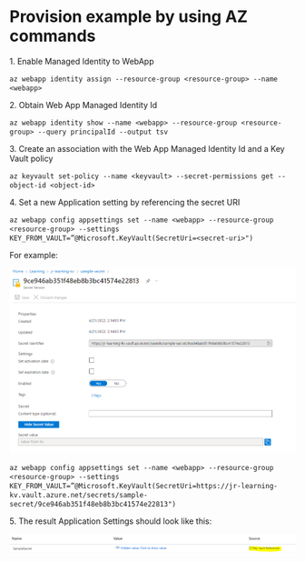 # Provision example by using AZ commands

1\.  Enable Managed Identity to WebApp

```
az webapp identity assign --resource-group <resource-group> --name <webapp>
```

2\. Obtain Web App Managed Identity Id   

```
az webapp identity show --name <webapp> --resource-group <resource-group> --query principalId --output tsv
```

3\. Create an association with the Web App Managed Identity Id and a Key Vault policy

```
az keyvault set-policy --name <keyvault> --secret-permissions get --object-id <object-id>
```

4\. Set a new Application setting by referencing the secret URI

```
az webapp config appsettings set --name <webapp> --resource-group <resource-group> --settings KEY_FROM_VAULT=”@Microsoft.KeyVault(SecretUri=<secret-uri>")
```

For example:

![Example Key Vault](images/secret-kv.png)

```
az webapp config appsettings set --name <webapp> --resource-group <resource-group> --settings KEY_FROM_VAULT=”@Microsoft.KeyVault(SecretUri=https://jr-learning-kv.vault.azure.net/secrets/sample-secret/9ce946ab351f48eb8b3bc41574e22813")
```

5\. The result Application Settings should look like this:

![Application Setting Result](images/app-setting.png)
